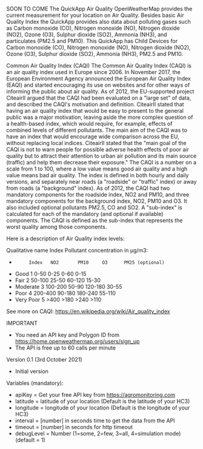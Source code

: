 SOON TO COME
The QuickApp Air Quality OpenWeatherMap provides the current measurement for your location on Air Quality. 
Besides basic Air Quality Index the QuickApp provides also data about polluting gases such as Carbon monoxide (CO), Nitrogen monoxide (NO), Nitrogen dioxide (NO2), Ozone (O3), Sulphur dioxide (SO2), Ammonia (NH3), and particulates (PM2.5 and PM10). 
This QuickApp has Child Devices for Carbon monoxide (CO), Nitrogen monoxide (NO), Nitrogen dioxide (NO2), Ozone (O3), Sulphur dioxide (SO2), Ammonia (NH3), PM2.5 and PM10. 


Common Air Quality Index (CAQI)
The Common Air Quality Index (CAQI) is an air quality index used in Europe since 2006. In November 2017, the European Environment Agency announced the European Air Quality Index (EAQI) and started encouraging its use on websites and for other ways of informing the public about air quality. 
As of 2012, the EU-supported project CiteairII argued that the CAQI had been evaluated on a "large set" of data, and described the CAQI's motivation and definition. CiteairII stated that having an air quality index that would be easy to present to the general public was a major motivation, leaving aside the more complex question of a health-based index, which would require, for example, effects of combined levels of different pollutants. The main aim of the CAQI was to have an index that would encourage wide comparison across the EU, without replacing local indices. CiteairII stated that the "main goal of the CAQI is not to warn people for possible adverse health effects of poor air quality but to attract their attention to urban air pollution and its main source (traffic) and help them decrease their exposure."
The CAQI is a number on a scale from 1 to 100, where a low value means good air quality and a high value means bad air quality. The index is defined in both hourly and daily versions, and separately near roads (a "roadside" or "traffic" index) or away from roads (a "background" index). As of 2012, the CAQI had two mandatory components for the roadside index, NO2 and PM10, and three mandatory components for the background index, NO2, PM10 and O3. It also included optional pollutants PM2.5, CO and SO2. A "sub-index" is calculated for each of the mandatory (and optional if available) components. The CAQI is defined as the sub-index that represents the worst quality among those components.

Here is a description of Air Quality index levels:

Qualitative name Index Pollutant concentration in μg/m3: 
-          Index   NO2       PM10     O3      PM25 (optional)
- Good        1    0-50      0-25     0-60    0-15
- Fair        2   50-100    25-50    60-120   15-30
- Moderate    3   100-200   50-90    120-180  30-55
- Poor        4   200-400   90-180   180-240  55-110
- Very Poor   5    >400      >180     >240     >110

See more on CAQI: https://en.wikipedia.org/wiki/Air_quality_index


IMPORTANT
- You need an API key and Polygon ID from https://home.openweathermap.org/users/sign_up
- The API is free up to 60 calls per minute


Version 0.1 (3rd October 2021)
- Initial version


Variables (mandatory): 
- apiKey = Get your free API key from https://agromonitoring.com
- latitude = latitude of your location (Default is the latitude of your HC3)
- longitude = longitude of your location (Default is the longitude of your HC3)
- interval = [number] in seconds time to get the data from the API
- timeout = [number] in seconds for http timeout
- debugLevel = Number (1=some, 2=few, 3=all, 4=simulation mode) (default = 1)
